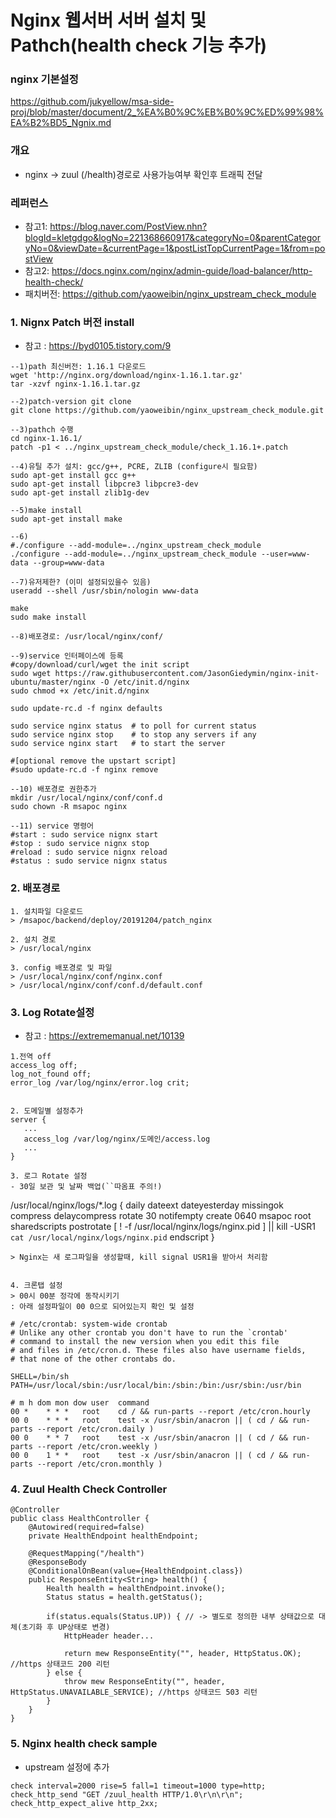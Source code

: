 # Nginx 웹서버 서버 설치 및 Pathch(health check 기능 추가)

### nginx 기본설정
https://github.com/jukyellow/msa-side-proj/blob/master/document/2_%EA%B0%9C%EB%B0%9C%ED%99%98%EA%B2%BD5_Ngnix.md

### 개요
- nginx -> zuul (/health)경로로 사용가능여부 확인후 트래픽 전달

### 레퍼런스
- 참고1: https://blog.naver.com/PostView.nhn?blogId=kletgdgo&logNo=221368660917&categoryNo=0&parentCategoryNo=0&viewDate=&currentPage=1&postListTopCurrentPage=1&from=postView
- 참고2:  https://docs.nginx.com/nginx/admin-guide/load-balancer/http-health-check/
- 패치버전: https://github.com/yaoweibin/nginx_upstream_check_module

### 1. Nignx Patch 버전 install
- 참고 : https://byd0105.tistory.com/9
```
--1)path 최신버전: 1.16.1 다운로드
wget 'http://nginx.org/download/nginx-1.16.1.tar.gz'
tar -xzvf nginx-1.16.1.tar.gz

--2)patch-version git clone
git clone https://github.com/yaoweibin/nginx_upstream_check_module.git

--3)pathch 수행
cd nginx-1.16.1/
patch -p1 < ../nginx_upstream_check_module/check_1.16.1+.patch

--4)유틸 추가 설치: gcc/g++, PCRE, ZLIB (configure시 필요함)
sudo apt-get install gcc g++
sudo apt-get install libpcre3 libpcre3-dev
sudo apt-get install zlib1g-dev

--5)make install
sudo apt-get install make

--6)
#./configure --add-module=../nginx_upstream_check_module
./configure --add-module=../nginx_upstream_check_module --user=www-data --group=www-data

--7)유저제한? (이미 설정되있을수 있음)
useradd --shell /usr/sbin/nologin www-data

make
sudo make install

--8)배포경로: /usr/local/nginx/conf/

--9)service 인터페이스에 등록
#copy/download/curl/wget the init script
sudo wget https://raw.githubusercontent.com/JasonGiedymin/nginx-init-ubuntu/master/nginx -O /etc/init.d/nginx
sudo chmod +x /etc/init.d/nginx

sudo update-rc.d -f nginx defaults

sudo service nginx status  # to poll for current status
sudo service nginx stop    # to stop any servers if any
sudo service nginx start   # to start the server

#[optional remove the upstart script]
#sudo update-rc.d -f nginx remove

--10) 배포경로 권한추가
mkdir /usr/local/nginx/conf/conf.d
sudo chown -R msapoc nginx

--11) service 명령어
#start : sudo service nignx start
#stop : sudo service nignx stop
#reload : sudo service nignx reload
#status : sudo service nignx status
```

### 2. 배포경로
```
1. 설치파일 다운로드
> /msapoc/backend/deploy/20191204/patch_nginx

2. 설치 경로
> /usr/local/nginx

3. config 배포경로 및 파일
> /usr/local/nginx/conf/nginx.conf
> /usr/local/nginx/conf/conf.d/default.conf
```

### 3. Log Rotate설정
- 참고 : https://extrememanual.net/10139
```
1.전역 off
access_log off;
log_not_found off;
error_log /var/log/nginx/error.log crit;


2. 도메일별 설정추가
server {
   ...
   access_log /var/log/nginx/도메인/access.log
   ...
}

3. 로그 Rotate 설정
- 30일 보관 및 날짜 백업(``따옴표 주의!)
```
/usr/local/nginx/logs/*.log {
    daily
    dateext
    dateyesterday
    missingok
    compress
    delaycompress
    rotate 30
    notifempty
    create 0640 msapoc root
    sharedscripts
    postrotate
          [ ! -f /usr/local/nginx/logs/nginx.pid ] || kill -USR1 `cat /usr/local/nginx/logs/nginx.pid`
    endscript
}
```
> Nginx는 새 로그파일을 생성할때, kill signal USR1을 받아서 처리함  


4. 크론탭 설정
> 00시 00분 정각에 동작시키기
: 아래 설정파일이 00 0으로 되어있는지 확인 및 설정

# /etc/crontab: system-wide crontab
# Unlike any other crontab you don't have to run the `crontab'
# command to install the new version when you edit this file
# and files in /etc/cron.d. These files also have username fields,
# that none of the other crontabs do.

SHELL=/bin/sh
PATH=/usr/local/sbin:/usr/local/bin:/sbin:/bin:/usr/sbin:/usr/bin

# m h dom mon dow user  command
00 *    * * *   root    cd / && run-parts --report /etc/cron.hourly
00 0    * * *   root    test -x /usr/sbin/anacron || ( cd / && run-parts --report /etc/cron.daily )
00 0    * * 7   root    test -x /usr/sbin/anacron || ( cd / && run-parts --report /etc/cron.weekly )
00 0    1 * *   root    test -x /usr/sbin/anacron || ( cd / && run-parts --report /etc/cron.monthly )
```

### 4. Zuul Health Check Controller
```
@Controller
public class HealthController {
    @Autowired(required=false)
    private HealthEndpoint healthEndpoint;

    @RequestMapping("/health")
    @ResponseBody
    @ConditionalOnBean(value={HealthEndpoint.class})
    public ResponseEntity<String> health() {
        Health health = healthEndpoint.invoke();
        Status status = health.getStatus();
        
        if(status.equals(Status.UP)) { // -> 별도로 정의한 내부 상태값으로 대체(초기화 후 UP상태로 변경)
            HttpHeader header...
        
            return mew ResponseEntity("", header, HttpStatus.OK); //https 상태코드 200 리턴
        } else {
            throw mew ResponseEntity("", header, HttpStatus.UNAVAILABLE_SERVICE); //https 상태코드 503 리턴
        }        
    }
}
```

### 5. Nginx health check sample
- upstream 설정에 추가
```
check interval=2000 rise=5 fall=1 timeout=1000 type=http;
check_http_send "GET /zuul_health HTTP/1.0\r\n\r\n";
check_http_expect_alive http_2xx;
```
